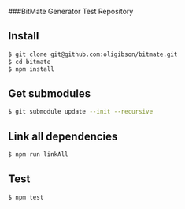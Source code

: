###BitMate Generator Test Repository

## Install

```sh
$ git clone git@github.com:oligibson/bitmate.git
$ cd bitmate
$ npm install
```

## Get submodules

```sh
$ git submodule update --init --recursive
```

## Link all dependencies

```sh
$ npm run linkAll
```

## Test

```sh
$ npm test
```